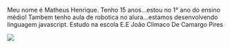 Meu nome é Matheus Henrique.
Tenho 15 anos...estou no 1° ano do ensino médio!
Tambem tenho aula de robotica no alura...estamos desenvolvendo linguagem javascript.
Estudo na escola E.E João Climaco De Camargo Pires

![](https://media1.tenor.com/m/hNPBGV3XVbsAAAAC/funny-dance.gif)
